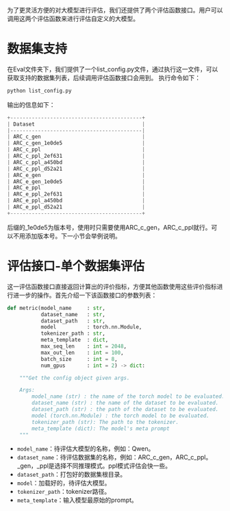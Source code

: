 为了更灵活方便的对大模型进行评估，我们还提供了两个评估函数接口。用户可以调用这两个评估函数来进行评估自定义的大模型。
# 数据集支持
在Eval文件夹下，我们提供了一个list_config.py文件，通过执行这一文件，可以获取支持的数据集列表，后续调用评估函数接口会用到。
执行命令如下：
```python
python list_config.py
```
输出的信息如下：
```python
+-------------------------------------------+
| Dataset                                   |
|-------------------------------------------|
| ARC_c_gen                                 |
| ARC_c_gen_1e0de5                          |
| ARC_c_ppl                                 |
| ARC_c_ppl_2ef631                          |
| ARC_c_ppl_a450bd                          |
| ARC_c_ppl_d52a21                          |
| ARC_e_gen                                 |
| ARC_e_gen_1e0de5                          |
| ARC_e_ppl                                 |
| ARC_e_ppl_2ef631                          |
| ARC_e_ppl_a450bd                          |
| ARC_e_ppl_d52a21                          |
+-------------------------------------------+
```
后缀的_1e0de5为版本号，使用时只需要使用ARC_c_gen，ARC_c_ppl就行。可以不用添加版本号。下一小节会举例说明。
# 评估接口-单个数据集评估
这一评估函数接口直接返回计算出的评价指标，方便其他函数使用这些评价指标进行进一步的操作。首先介绍一下该函数接口的参数列表：
```python
def metric(model_name     : str,
           dataset_name   : str,
           dataset_path   : str,
           model          : torch.nn.Module,
           tokenizer_path : str,
           meta_template  : dict,
           max_seq_len    : int = 2048,
           max_out_len    : int = 100,
           batch_size     : int = 8,
           num_gpus       : int = 2) -> dict:

    """Get the config object given args.

    Args:
        model_name (str) : the name of the torch model to be evaluated.
        dataset_name (str) : the name of the dataset to be evaluated.
        dataset_path (str) : the path of the dataset to be evaluated.
        model (torch.nn.Module) : the torch model to be evaluated.
        tokenizer_path (str): The path to the tokenizer.
        meta_template (dict): The model's meta prompt
    """
```
- `model_name`：待评估大模型的名称，例如：Qwen。
- `dataset_name`：待评估数据集的名称，例如：ARC_c_gen，ARC_c_ppl。_gen，_ppl是选择不同推理模式。ppl模式评估会快一些。
- `dataset_path`：打包好的数据集根目录。
- `model`：加载好的，待评估大模型。
- `tokenizer_path`：tokenizer路径。
- `meta_template`：输入模型最原始的prompt。
